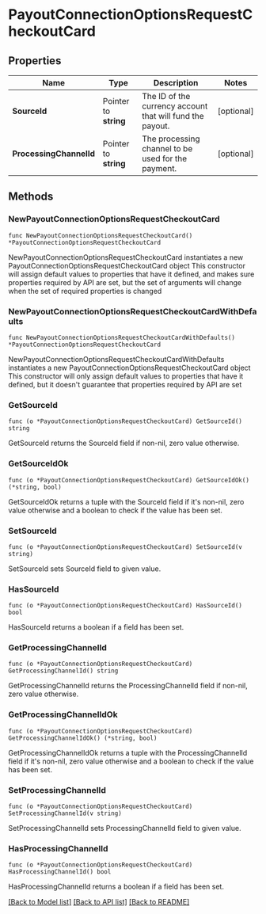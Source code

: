 # PayoutConnectionOptionsRequestCheckoutCard

## Properties

Name | Type | Description | Notes
------------ | ------------- | ------------- | -------------
**SourceId** | Pointer to **string** | The ID of the currency account that will fund the payout. | [optional] 
**ProcessingChannelId** | Pointer to **string** | The processing channel to be used for the payment. | [optional] 

## Methods

### NewPayoutConnectionOptionsRequestCheckoutCard

`func NewPayoutConnectionOptionsRequestCheckoutCard() *PayoutConnectionOptionsRequestCheckoutCard`

NewPayoutConnectionOptionsRequestCheckoutCard instantiates a new PayoutConnectionOptionsRequestCheckoutCard object
This constructor will assign default values to properties that have it defined,
and makes sure properties required by API are set, but the set of arguments
will change when the set of required properties is changed

### NewPayoutConnectionOptionsRequestCheckoutCardWithDefaults

`func NewPayoutConnectionOptionsRequestCheckoutCardWithDefaults() *PayoutConnectionOptionsRequestCheckoutCard`

NewPayoutConnectionOptionsRequestCheckoutCardWithDefaults instantiates a new PayoutConnectionOptionsRequestCheckoutCard object
This constructor will only assign default values to properties that have it defined,
but it doesn't guarantee that properties required by API are set

### GetSourceId

`func (o *PayoutConnectionOptionsRequestCheckoutCard) GetSourceId() string`

GetSourceId returns the SourceId field if non-nil, zero value otherwise.

### GetSourceIdOk

`func (o *PayoutConnectionOptionsRequestCheckoutCard) GetSourceIdOk() (*string, bool)`

GetSourceIdOk returns a tuple with the SourceId field if it's non-nil, zero value otherwise
and a boolean to check if the value has been set.

### SetSourceId

`func (o *PayoutConnectionOptionsRequestCheckoutCard) SetSourceId(v string)`

SetSourceId sets SourceId field to given value.

### HasSourceId

`func (o *PayoutConnectionOptionsRequestCheckoutCard) HasSourceId() bool`

HasSourceId returns a boolean if a field has been set.

### GetProcessingChannelId

`func (o *PayoutConnectionOptionsRequestCheckoutCard) GetProcessingChannelId() string`

GetProcessingChannelId returns the ProcessingChannelId field if non-nil, zero value otherwise.

### GetProcessingChannelIdOk

`func (o *PayoutConnectionOptionsRequestCheckoutCard) GetProcessingChannelIdOk() (*string, bool)`

GetProcessingChannelIdOk returns a tuple with the ProcessingChannelId field if it's non-nil, zero value otherwise
and a boolean to check if the value has been set.

### SetProcessingChannelId

`func (o *PayoutConnectionOptionsRequestCheckoutCard) SetProcessingChannelId(v string)`

SetProcessingChannelId sets ProcessingChannelId field to given value.

### HasProcessingChannelId

`func (o *PayoutConnectionOptionsRequestCheckoutCard) HasProcessingChannelId() bool`

HasProcessingChannelId returns a boolean if a field has been set.


[[Back to Model list]](../README.md#documentation-for-models) [[Back to API list]](../README.md#documentation-for-api-endpoints) [[Back to README]](../README.md)


